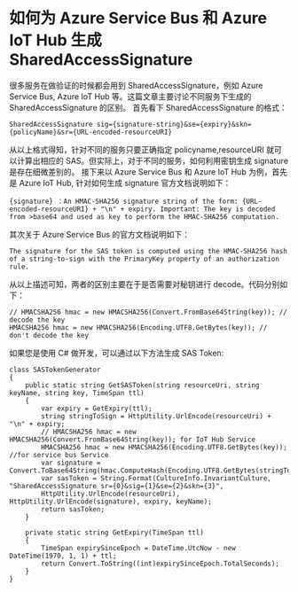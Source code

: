 <properties 
	pageTitle="如何为 Azure Service Bus 和 Azure IoT Hub 生成 SharedAccessSignature" 
	description="如何为 Azure Service Bus 和 Azure IoT Hub 生成 SharedAccessSignature" 
	services="" 
	documentationCenter="" 
	authors=""
	manager="" 
	editor=""/>
<tags ms.service="service-bus-aog" ms.date="" wacn.date="12/05/2016"/>
# 如何为 Azure Service Bus 和 Azure IoT Hub 生成 SharedAccessSignature #

很多服务在做验证的时候都会用到 SharedAccessSignature，例如 Azure Service Bus, Azure IoT Hub 等。这篇文章主要讨论不同服务下生成的 SharedAccessSignature 的区别。
首先看下 SharedAccessSignature 的格式：

    SharedAccessSignature sig={signature-string}&se={expiry}&skn={policyName}&sr={URL-encoded-resourceURI}

从以上格式得知，针对不同的服务只要正确指定 policyname,resourceURI 就可以计算出相应的 SAS。但实际上，对于不同的服务，如何利用密钥生成 signature 是存在细微差别的。
接下来以 Azure Service Bus 和 Azure IoT Hub 为例，首先是 Azure IoT Hub, 针对如何生成 signature 官方文档说明如下：

    {signature} ：An HMAC-SHA256 signature string of the form: {URL-encoded-resourceURI} + "\n" + expiry. Important: The key is decoded from >base64 and used as key to perform the HMAC-SHA256 computation.

其次关于 Azure Service Bus 的官方文档说明如下： 

    The signature for the SAS token is computed using the HMAC-SHA256 hash of a string-to-sign with the PrimaryKey property of an authorization rule.

从以上描述可知，两者的区别主要在于是否需要对秘钥进行 decode。代码分别如下：

    // HMACSHA256 hmac = new HMACSHA256(Convert.FromBase64String(key)); // decode the key
    HMACSHA256 hmac = new HMACSHA256(Encoding.UTF8.GetBytes(key)); // don't decode the key

如果您是使用 C# 做开发，可以通过以下方法生成 SAS Token:


	class SASTokenGenerator
	{
		public static string GetSASToken(string resourceUri, string keyName, string key, TimeSpan ttl)
	    {
		    var expiry = GetExpiry(ttl);
		    string stringToSign = HttpUtility.UrlEncode(resourceUri) + "\n" + expiry;
		    // HMACSHA256 hmac = new HMACSHA256(Convert.FromBase64String(key)); for IoT Hub Service
		    HMACSHA256 hmac = new HMACSHA256(Encoding.UTF8.GetBytes(key)); //for service bus Service
		    var signature = Convert.ToBase64String(hmac.ComputeHash(Encoding.UTF8.GetBytes(stringToSign)));
		    var sasToken = String.Format(CultureInfo.InvariantCulture, "SharedAccessSignature sr={0}&sig={1}&se={2}&skn={3}", 
		    HttpUtility.UrlEncode(resourceUri), HttpUtility.UrlEncode(signature), expiry, keyName);
		    return sasToken;
	    }

	    private static string GetExpiry(TimeSpan ttl)
	    {
	    	TimeSpan expirySinceEpoch = DateTime.UtcNow - new DateTime(1970, 1, 1) + ttl;
	    	return Convert.ToString((int)expirySinceEpoch.TotalSeconds);
	    }
	}






